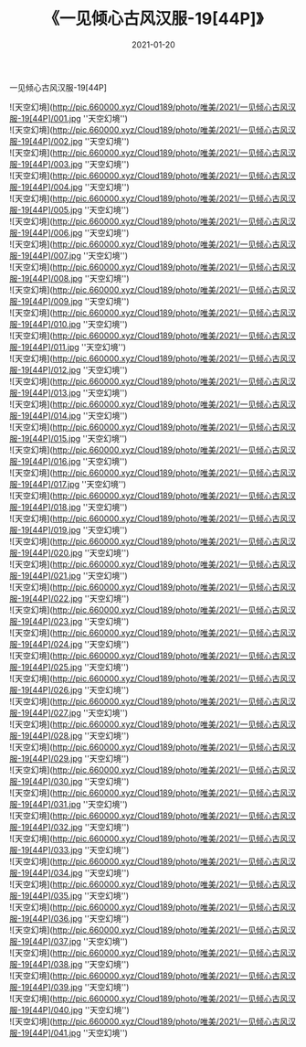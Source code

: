 ﻿---
layout: post
title:  《一见倾心古风汉服-19[44P]》
date:   2021-01-20
img: http://pic.660000.xyz/Cloud189/photo/唯美/2021/一见倾心古风汉服-19[44P]/000.jpg
categories: [美女, 清纯, 唯美]
---

一见倾心古风汉服-19[44P]



![天空幻境](http://pic.660000.xyz/Cloud189/photo/唯美/2021/一见倾心古风汉服-19[44P]/001.jpg ''天空幻境'') <br>
![天空幻境](http://pic.660000.xyz/Cloud189/photo/唯美/2021/一见倾心古风汉服-19[44P]/002.jpg ''天空幻境'') <br>
![天空幻境](http://pic.660000.xyz/Cloud189/photo/唯美/2021/一见倾心古风汉服-19[44P]/003.jpg ''天空幻境'') <br>
![天空幻境](http://pic.660000.xyz/Cloud189/photo/唯美/2021/一见倾心古风汉服-19[44P]/004.jpg ''天空幻境'') <br>
![天空幻境](http://pic.660000.xyz/Cloud189/photo/唯美/2021/一见倾心古风汉服-19[44P]/005.jpg ''天空幻境'') <br>
![天空幻境](http://pic.660000.xyz/Cloud189/photo/唯美/2021/一见倾心古风汉服-19[44P]/006.jpg ''天空幻境'') <br>
![天空幻境](http://pic.660000.xyz/Cloud189/photo/唯美/2021/一见倾心古风汉服-19[44P]/007.jpg ''天空幻境'') <br>
![天空幻境](http://pic.660000.xyz/Cloud189/photo/唯美/2021/一见倾心古风汉服-19[44P]/008.jpg ''天空幻境'') <br>
![天空幻境](http://pic.660000.xyz/Cloud189/photo/唯美/2021/一见倾心古风汉服-19[44P]/009.jpg ''天空幻境'') <br>
![天空幻境](http://pic.660000.xyz/Cloud189/photo/唯美/2021/一见倾心古风汉服-19[44P]/010.jpg ''天空幻境'') <br>
![天空幻境](http://pic.660000.xyz/Cloud189/photo/唯美/2021/一见倾心古风汉服-19[44P]/011.jpg ''天空幻境'') <br>
![天空幻境](http://pic.660000.xyz/Cloud189/photo/唯美/2021/一见倾心古风汉服-19[44P]/012.jpg ''天空幻境'') <br>
![天空幻境](http://pic.660000.xyz/Cloud189/photo/唯美/2021/一见倾心古风汉服-19[44P]/013.jpg ''天空幻境'') <br>
![天空幻境](http://pic.660000.xyz/Cloud189/photo/唯美/2021/一见倾心古风汉服-19[44P]/014.jpg ''天空幻境'') <br>
![天空幻境](http://pic.660000.xyz/Cloud189/photo/唯美/2021/一见倾心古风汉服-19[44P]/015.jpg ''天空幻境'') <br>
![天空幻境](http://pic.660000.xyz/Cloud189/photo/唯美/2021/一见倾心古风汉服-19[44P]/016.jpg ''天空幻境'') <br>
![天空幻境](http://pic.660000.xyz/Cloud189/photo/唯美/2021/一见倾心古风汉服-19[44P]/017.jpg ''天空幻境'') <br>
![天空幻境](http://pic.660000.xyz/Cloud189/photo/唯美/2021/一见倾心古风汉服-19[44P]/018.jpg ''天空幻境'') <br>
![天空幻境](http://pic.660000.xyz/Cloud189/photo/唯美/2021/一见倾心古风汉服-19[44P]/019.jpg ''天空幻境'') <br>
![天空幻境](http://pic.660000.xyz/Cloud189/photo/唯美/2021/一见倾心古风汉服-19[44P]/020.jpg ''天空幻境'') <br>
![天空幻境](http://pic.660000.xyz/Cloud189/photo/唯美/2021/一见倾心古风汉服-19[44P]/021.jpg ''天空幻境'') <br>
![天空幻境](http://pic.660000.xyz/Cloud189/photo/唯美/2021/一见倾心古风汉服-19[44P]/022.jpg ''天空幻境'') <br>
![天空幻境](http://pic.660000.xyz/Cloud189/photo/唯美/2021/一见倾心古风汉服-19[44P]/023.jpg ''天空幻境'') <br>
![天空幻境](http://pic.660000.xyz/Cloud189/photo/唯美/2021/一见倾心古风汉服-19[44P]/024.jpg ''天空幻境'') <br>
![天空幻境](http://pic.660000.xyz/Cloud189/photo/唯美/2021/一见倾心古风汉服-19[44P]/025.jpg ''天空幻境'') <br>
![天空幻境](http://pic.660000.xyz/Cloud189/photo/唯美/2021/一见倾心古风汉服-19[44P]/026.jpg ''天空幻境'') <br>
![天空幻境](http://pic.660000.xyz/Cloud189/photo/唯美/2021/一见倾心古风汉服-19[44P]/027.jpg ''天空幻境'') <br>
![天空幻境](http://pic.660000.xyz/Cloud189/photo/唯美/2021/一见倾心古风汉服-19[44P]/028.jpg ''天空幻境'') <br>
![天空幻境](http://pic.660000.xyz/Cloud189/photo/唯美/2021/一见倾心古风汉服-19[44P]/029.jpg ''天空幻境'') <br>
![天空幻境](http://pic.660000.xyz/Cloud189/photo/唯美/2021/一见倾心古风汉服-19[44P]/030.jpg ''天空幻境'') <br>
![天空幻境](http://pic.660000.xyz/Cloud189/photo/唯美/2021/一见倾心古风汉服-19[44P]/031.jpg ''天空幻境'') <br>
![天空幻境](http://pic.660000.xyz/Cloud189/photo/唯美/2021/一见倾心古风汉服-19[44P]/032.jpg ''天空幻境'') <br>
![天空幻境](http://pic.660000.xyz/Cloud189/photo/唯美/2021/一见倾心古风汉服-19[44P]/033.jpg ''天空幻境'') <br>
![天空幻境](http://pic.660000.xyz/Cloud189/photo/唯美/2021/一见倾心古风汉服-19[44P]/034.jpg ''天空幻境'') <br>
![天空幻境](http://pic.660000.xyz/Cloud189/photo/唯美/2021/一见倾心古风汉服-19[44P]/035.jpg ''天空幻境'') <br>
![天空幻境](http://pic.660000.xyz/Cloud189/photo/唯美/2021/一见倾心古风汉服-19[44P]/036.jpg ''天空幻境'') <br>
![天空幻境](http://pic.660000.xyz/Cloud189/photo/唯美/2021/一见倾心古风汉服-19[44P]/037.jpg ''天空幻境'') <br>
![天空幻境](http://pic.660000.xyz/Cloud189/photo/唯美/2021/一见倾心古风汉服-19[44P]/038.jpg ''天空幻境'') <br>
![天空幻境](http://pic.660000.xyz/Cloud189/photo/唯美/2021/一见倾心古风汉服-19[44P]/039.jpg ''天空幻境'') <br>
![天空幻境](http://pic.660000.xyz/Cloud189/photo/唯美/2021/一见倾心古风汉服-19[44P]/040.jpg ''天空幻境'') <br>
![天空幻境](http://pic.660000.xyz/Cloud189/photo/唯美/2021/一见倾心古风汉服-19[44P]/041.jpg ''天空幻境'') <br>